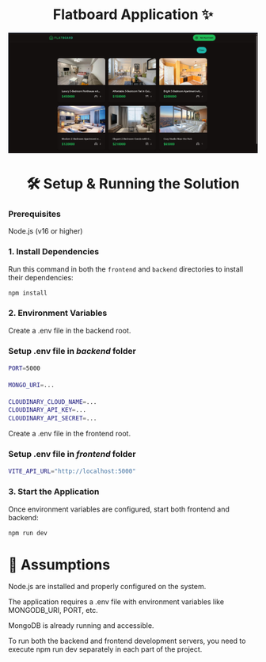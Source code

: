 <h1 align="center">Flatboard Application ✨</h1>

![Demo App](/frontend/public/home-page.jpg)

<h1 align="center">🛠️ Setup & Running the Solution</h1>

<h3>Prerequisites</h3>
<p>Node.js (v16 or higher)</p>

<h3>1. Install Dependencies</h3>
<p>Run this command in both the <code>frontend</code> and <code>backend</code> directories to install their dependencies:</p>

```bash
npm install
```

<h3>2. Environment Variables</h3>
<p>Create a .env file in the backend root.</p>

### Setup .env file in _backend_ folder

```bash
PORT=5000

MONGO_URI=...

CLOUDINARY_CLOUD_NAME=...
CLOUDINARY_API_KEY=...
CLOUDINARY_API_SECRET=...
```

<p>Create a .env file in the frontend root.</p>

### Setup .env file in _frontend_ folder

```bash
VITE_API_URL="http://localhost:5000"
```

<h3>3. Start the Application</h3>
<p>Once environment variables are configured, start both frontend and backend:</p>

```bash
npm run dev
```

<h1>📌 Assumptions</h1>

Node.js are installed and properly configured on the system.

The application requires a .env file with environment variables like MONGODB_URI, PORT, etc.

MongoDB is already running and accessible.

To run both the backend and frontend development servers, you need to execute npm run dev separately in each part of the project.
